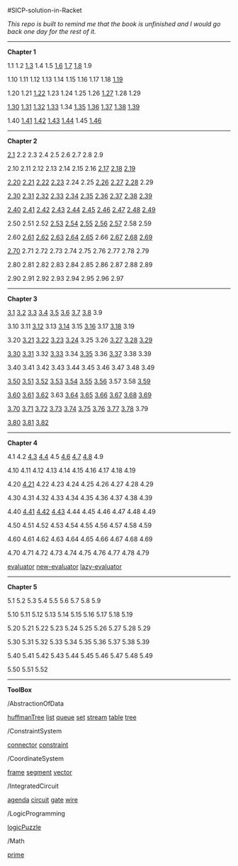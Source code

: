 #SICP-solution-in-Racket

*This repo is built to remind me that the book is unfinished and I would go back one day for the rest of it.*

---

**Chapter 1**1.1 1.2 [1.3](https://github.com/xRahn/SICP-solution-in-Racket/blob/master/chap-01/exercise-1-03.rkt) 1.4 1.5 [1.6](https://github.com/xRahn/SICP-solution-in-Racket/blob/master/chap-01/exercise-1-06.rkt) [1.7](https://github.com/xRahn/SICP-solution-in-Racket/blob/master/chap-01/exercise-1-07.rkt) [1.8](https://github.com/xRahn/SICP-solution-in-Racket/blob/master/chap-01/exercise-1-08.rkt) 1.9 

1.10 1.11 1.12 1.13 1.14 1.15 1.16 1.17 1.18 [1.19](https://github.com/xRahn/SICP-solution-in-Racket/blob/master/chap-01/exercise-1-19.rkt)

1.20 1.21 [1.22](https://github.com/xRahn/SICP-solution-in-Racket/blob/master/chap-01/exercise-1-22.rkt) 1.23 1.24 1.25 1.26 [1.27](https://github.com/xRahn/SICP-solution-in-Racket/blob/master/chap-01/exercise-1-27.rkt) 1.28 1.29

[1.30](https://github.com/xRahn/SICP-solution-in-Racket/blob/master/chap-01/exercise-1-30.rkt) [1.31](https://github.com/xRahn/SICP-solution-in-Racket/blob/master/chap-01/exercise-1-31.rkt) [1.32](https://github.com/xRahn/SICP-solution-in-Racket/blob/master/chap-01/exercise-1-32.rkt) [1.33](https://github.com/xRahn/SICP-solution-in-Racket/blob/master/chap-01/exercise-1-33.rkt) 1.34 [1.35](https://github.com/xRahn/SICP-solution-in-Racket/blob/master/chap-01/exercise-1-35.rkt) [1.36](https://github.com/xRahn/SICP-solution-in-Racket/blob/master/chap-01/exercise-1-36.rkt) [1.37](https://github.com/xRahn/SICP-solution-in-Racket/blob/master/chap-01/exercise-1-37.rkt) [1.38](https://github.com/xRahn/SICP-solution-in-Racket/blob/master/chap-01/exercise-1-38.rkt) [1.39](https://github.com/xRahn/SICP-solution-in-Racket/blob/master/chap-01/exercise-1-39.rkt)

1.40 [1.41](https://github.com/xRahn/SICP-solution-in-Racket/blob/master/chap-01/exercise-1-41.rkt) [1.42](https://github.com/xRahn/SICP-solution-in-Racket/blob/master/chap-01/exercise-1-42.rkt) [1.43](https://github.com/xRahn/SICP-solution-in-Racket/blob/master/chap-01/exercise-1-43.rkt) [1.44](https://github.com/xRahn/SICP-solution-in-Racket/blob/master/chap-01/exercise-1-44.rkt) 1.45 [1.46](https://github.com/xRahn/SICP-solution-in-Racket/blob/master/chap-01/exercise-1-46.rkt)---
**Chapter 2**[2.1](https://github.com/xRahn/SICP-solution-in-Racket/blob/master/chap-02/exercise-2-01.rkt) 2.2 2.3 2.4 2.5 2.6 2.7 2.8 2.9

2.10 2.11 2.12 2.13 2.14 2.15 2.16 [2.17](https://github.com/xRahn/SICP-solution-in-Racket/blob/master/chap-02/exercise-2-17.rkt) [2.18](https://github.com/xRahn/SICP-solution-in-Racket/blob/master/chap-02/exercise-2-18.rkt) [2.19](https://github.com/xRahn/SICP-solution-in-Racket/blob/master/chap-02/exercise-2-19.rkt)

[2.20](https://github.com/xRahn/SICP-solution-in-Racket/blob/master/chap-02/exercise-2-20.rkt) [2.21](https://github.com/xRahn/SICP-solution-in-Racket/blob/master/chap-02/exercise-2-21.rkt) [2.22](https://github.com/xRahn/SICP-solution-in-Racket/blob/master/chap-02/exercise-2-22.rkt) [2.23](https://github.com/xRahn/SICP-solution-in-Racket/blob/master/chap-02/exercise-2-23.rkt) 2.24 2.25 [2.26](https://github.com/xRahn/SICP-solution-in-Racket/blob/master/chap-02/exercise-2-26.rkt) [2.27](https://github.com/xRahn/SICP-solution-in-Racket/blob/master/chap-02/exercise-2-27.rkt) [2.28](https://github.com/xRahn/SICP-solution-in-Racket/blob/master/chap-02/exercise-2-28.rkt) 2.29

[2.30](https://github.com/xRahn/SICP-solution-in-Racket/blob/master/chap-02/exercise-2-30.rkt) [2.31](https://github.com/xRahn/SICP-solution-in-Racket/blob/master/chap-02/exercise-2-31.rkt) [2.32](https://github.com/xRahn/SICP-solution-in-Racket/blob/master/chap-02/exercise-2-32.rkt) [2.33](https://github.com/xRahn/SICP-solution-in-Racket/blob/master/chap-02/exercise-2-33.rkt) [2.34](https://github.com/xRahn/SICP-solution-in-Racket/blob/master/chap-02/exercise-2-34.rkt) [2.35](https://github.com/xRahn/SICP-solution-in-Racket/blob/master/chap-02/exercise-2-35.rkt) [2.36](https://github.com/xRahn/SICP-solution-in-Racket/blob/master/chap-02/exercise-2-36.rkt) [2.37](https://github.com/xRahn/SICP-solution-in-Racket/blob/master/chap-02/exercise-2-37.rkt) [2.38](https://github.com/xRahn/SICP-solution-in-Racket/blob/master/chap-02/exercise-2-38.rkt) [2.39](https://github.com/xRahn/SICP-solution-in-Racket/blob/master/chap-02/exercise-2-39.rkt) 

[2.40](https://github.com/xRahn/SICP-solution-in-Racket/blob/master/chap-02/exercise-2-40.rkt) [2.41](https://github.com/xRahn/SICP-solution-in-Racket/blob/master/chap-02/exercise-2-41.rkt) [2.42](https://github.com/xRahn/SICP-solution-in-Racket/blob/master/chap-02/exercise-2-42.rkt) [2.43](https://github.com/xRahn/SICP-solution-in-Racket/blob/master/chap-02/exercise-2-43.rkt) [2.44](https://github.com/xRahn/SICP-solution-in-Racket/blob/master/chap-02/exercise-2-44.rkt) [2.45](https://github.com/xRahn/SICP-solution-in-Racket/blob/master/chap-02/exercise-2-45.rkt) [2.46](https://github.com/xRahn/SICP-solution-in-Racket/blob/master/chap-02/exercise-2-46.rkt) [2.47](https://github.com/xRahn/SICP-solution-in-Racket/blob/master/chap-02/exercise-2-47.rkt) [2.48](https://github.com/xRahn/SICP-solution-in-Racket/blob/master/chap-02/exercise-2-48.rkt) [2.49](https://github.com/xRahn/SICP-solution-in-Racket/blob/master/chap-02/exercise-2-49.rkt) 

2.50 2.51 2.52 [2.53](https://github.com/xRahn/SICP-solution-in-Racket/blob/master/chap-02/exercise-2-53.rkt) [2.54](https://github.com/xRahn/SICP-solution-in-Racket/blob/master/chap-02/exercise-2-54.rkt) [2.55](https://github.com/xRahn/SICP-solution-in-Racket/blob/master/chap-02/exercise-2-55.rkt) [2.56](https://github.com/xRahn/SICP-solution-in-Racket/blob/master/chap-02/exercise-2-56.rkt) [2.57](https://github.com/xRahn/SICP-solution-in-Racket/blob/master/chap-02/exercise-2-57.rkt) 2.58 2.59 

2.60 [2.61](https://github.com/xRahn/SICP-solution-in-Racket/blob/master/chap-02/exercise-2-61.rkt) [2.62](https://github.com/xRahn/SICP-solution-in-Racket/blob/master/chap-02/exercise-2-62.rkt) [2.63](https://github.com/xRahn/SICP-solution-in-Racket/blob/master/chap-02/exercise-2-63.rkt) [2.64](https://github.com/xRahn/SICP-solution-in-Racket/blob/master/chap-02/exercise-2-64.rkt) [2.65](https://github.com/xRahn/SICP-solution-in-Racket/blob/master/chap-02/exercise-2-65.rkt) 2.66 [2.67](https://github.com/xRahn/SICP-solution-in-Racket/blob/master/chap-02/exercise-2-67.rkt) [2.68](https://github.com/xRahn/SICP-solution-in-Racket/blob/master/chap-02/exercise-2-68.rkt) [2.69](https://github.com/xRahn/SICP-solution-in-Racket/blob/master/chap-02/exercise-2-69.rkt) 

[2.70](https://github.com/xRahn/SICP-solution-in-Racket/blob/master/chap-02/exercise-2-70.rkt) 2.71 2.72 2.73 2.74 2.75 2.76 2.77 2.78 2.79 

2.80 2.81 2.82 2.83 2.84 2.85 2.86 2.87 2.88 2.89 

2.90 2.91 2.92 2.93 2.94 2.95 2.96 2.97

---

**Chapter 3**[3.1](https://github.com/xRahn/SICP-solution-in-Racket/blob/master/chap-03/exercise-3-01.rkt) [3.2](https://github.com/xRahn/SICP-solution-in-Racket/blob/master/chap-03/exercise-3-02.rkt) [3.3](https://github.com/xRahn/SICP-solution-in-Racket/blob/master/chap-03/exercise-3-03.rkt) [3.4](https://github.com/xRahn/SICP-solution-in-Racket/blob/master/chap-03/exercise-3-04.rkt) [3.5](https://github.com/xRahn/SICP-solution-in-Racket/blob/master/chap-03/exercise-3-05.rkt) [3.6](https://github.com/xRahn/SICP-solution-in-Racket/blob/master/chap-03/exercise-3-06.rkt) [3.7](https://github.com/xRahn/SICP-solution-in-Racket/blob/master/chap-03/exercise-3-07.rkt) [3.8](https://github.com/xRahn/SICP-solution-in-Racket/blob/master/chap-03/exercise-3-08.rkt) 3.9

3.10 3.11 [3.12](https://github.com/xRahn/SICP-solution-in-Racket/blob/master/chap-03/exercise-3-12.rkt) 3.13 [3.14](https://github.com/xRahn/SICP-solution-in-Racket/blob/master/chap-03/exercise-3-14.rkt) 3.15 [3.16](https://github.com/xRahn/SICP-solution-in-Racket/blob/master/chap-03/exercise-3-16.rkt) 3.17 [3.18](https://github.com/xRahn/SICP-solution-in-Racket/blob/master/chap-03/exercise-3-18.rkt) 3.19 

3.20 [3.21](https://github.com/xRahn/SICP-solution-in-Racket/blob/master/chap-03/exercise-3-21.rkt) [3.22](https://github.com/xRahn/SICP-solution-in-Racket/blob/master/chap-03/exercise-3-22.rkt) [3.23](https://github.com/xRahn/SICP-solution-in-Racket/blob/master/chap-03/exercise-3-23.rkt) [3.24](https://github.com/xRahn/SICP-solution-in-Racket/blob/master/chap-03/exercise-3-24.rkt) 3.25 3.26 [3.27](https://github.com/xRahn/SICP-solution-in-Racket/blob/master/chap-03/exercise-3-27.rkt) [3.28](https://github.com/xRahn/SICP-solution-in-Racket/blob/master/chap-03/exercise-3-28.rkt) [3.29](https://github.com/xRahn/SICP-solution-in-Racket/blob/master/chap-03/exercise-3-29.rkt) 

[3.30](https://github.com/xRahn/SICP-solution-in-Racket/blob/master/chap-03/exercise-3-30.rkt) [3.31](https://github.com/xRahn/SICP-solution-in-Racket/blob/master/chap-03/exercise-3-31.rkt) 3.32 [3.33](https://github.com/xRahn/SICP-solution-in-Racket/blob/master/chap-03/exercise-3-33.rkt) 3.34 [3.35](https://github.com/xRahn/SICP-solution-in-Racket/blob/master/chap-03/exercise-3-35.rkt) 3.36 [3.37](https://github.com/xRahn/SICP-solution-in-Racket/blob/master/chap-03/exercise-3-37.rkt) 3.38 3.39 

3.40 3.41 3.42 3.43 3.44 3.45 3.46 3.47 3.48 3.49 

[3.50](https://github.com/xRahn/SICP-solution-in-Racket/blob/master/chap-03/exercise-3-50.rkt) [3.51](https://github.com/xRahn/SICP-solution-in-Racket/blob/master/chap-03/exercise-3-51.rkt) [3.52](https://github.com/xRahn/SICP-solution-in-Racket/blob/master/chap-03/exercise-3-52.rkt) [3.53](https://github.com/xRahn/SICP-solution-in-Racket/blob/master/chap-03/exercise-3-53.rkt) [3.54](https://github.com/xRahn/SICP-solution-in-Racket/blob/master/chap-03/exercise-3-54.rkt) [3.55](https://github.com/xRahn/SICP-solution-in-Racket/blob/master/chap-03/exercise-3-55.rkt) [3.56](https://github.com/xRahn/SICP-solution-in-Racket/blob/master/chap-03/exercise-3-56.rkt) 3.57 3.58 [3.59](https://github.com/xRahn/SICP-solution-in-Racket/blob/master/chap-03/exercise-3-59.rkt) 

[3.60](https://github.com/xRahn/SICP-solution-in-Racket/blob/master/chap-03/exercise-3-60.rkt) [3.61](https://github.com/xRahn/SICP-solution-in-Racket/blob/master/chap-03/exercise-3-61.rkt) [3.62](https://github.com/xRahn/SICP-solution-in-Racket/blob/master/chap-03/exercise-3-62.rkt) 3.63 [3.64](https://github.com/xRahn/SICP-solution-in-Racket/blob/master/chap-03/exercise-3-64.rkt) [3.65](https://github.com/xRahn/SICP-solution-in-Racket/blob/master/chap-03/exercise-3-65.rkt) [3.66](https://github.com/xRahn/SICP-solution-in-Racket/blob/master/chap-03/exercise-3-66.rkt) [3.67](https://github.com/xRahn/SICP-solution-in-Racket/blob/master/chap-03/exercise-3-67.rkt) [3.68](https://github.com/xRahn/SICP-solution-in-Racket/blob/master/chap-03/exercise-3-68.rkt) [3.69](https://github.com/xRahn/SICP-solution-in-Racket/blob/master/chap-03/exercise-3-69.rkt) 

[3.70](https://github.com/xRahn/SICP-solution-in-Racket/blob/master/chap-03/exercise-3-70.rkt) [3.71](https://github.com/xRahn/SICP-solution-in-Racket/blob/master/chap-03/exercise-3-71.rkt) [3.72](https://github.com/xRahn/SICP-solution-in-Racket/blob/master/chap-03/exercise-3-72.rkt) [3.73](https://github.com/xRahn/SICP-solution-in-Racket/blob/master/chap-03/exercise-3-73.rkt) [3.74](https://github.com/xRahn/SICP-solution-in-Racket/blob/master/chap-03/exercise-3-74.rkt) [3.75](https://github.com/xRahn/SICP-solution-in-Racket/blob/master/chap-03/exercise-3-75.rkt) [3.76](https://github.com/xRahn/SICP-solution-in-Racket/blob/master/chap-03/exercise-3-76.rkt) [3.77](https://github.com/xRahn/SICP-solution-in-Racket/blob/master/chap-03/exercise-3-77.rkt) [3.78](https://github.com/xRahn/SICP-solution-in-Racket/blob/master/chap-03/exercise-3-78.rkt) 3.79 

[3.80](https://github.com/xRahn/SICP-solution-in-Racket/blob/master/chap-03/exercise-3-80.rkt) [3.81](https://github.com/xRahn/SICP-solution-in-Racket/blob/master/chap-03/exercise-3-81.rkt) [3.82](https://github.com/xRahn/SICP-solution-in-Racket/blob/master/chap-03/exercise-3-82.rkt)

---**Chapter 4**4.1 4.2 [4.3](https://github.com/xRahn/SICP-solution-in-Racket/blob/master/chap-04/exercise-4-03.rkt) [4.4](https://github.com/xRahn/SICP-solution-in-Racket/blob/master/chap-04/exercise-4-04.rkt) 4.5 [4.6](https://github.com/xRahn/SICP-solution-in-Racket/blob/master/chap-04/exercise-4-06.rkt) [4.7](https://github.com/xRahn/SICP-solution-in-Racket/blob/master/chap-04/exercise-4-07.rkt) [4.8](https://github.com/xRahn/SICP-solution-in-Racket/blob/master/chap-04/exercise-4-08.rkt) 4.9

4.10 4.11 4.12 4.13 4.14 4.15 4.16 4.17 4.18 4.19 

4.20 [4.21](https://github.com/xRahn/SICP-solution-in-Racket/blob/master/chap-04/exercise-4-21.rkt) 4.22 4.23 4.24 4.25 4.26 4.27 4.28 4.29 

4.30 4.31 4.32 4.33 4.34 4.35 4.36 4.37 4.38 4.39 

4.40 [4.41](https://github.com/xRahn/SICP-solution-in-Racket/blob/master/chap-04/exercise-4-41.rkt) [4.42](https://github.com/xRahn/SICP-solution-in-Racket/blob/master/chap-04/exercise-4.42.rkt) [4.43](https://github.com/xRahn/SICP-solution-in-Racket/blob/master/chap-04/exercise-4.43.rkt) 4.44 4.45 4.46 4.47 4.48 4.49 

4.50 4.51 4.52 4.53 4.54 4.55 4.56 4.57 4.58 4.59 

4.60 4.61 4.62 4.63 4.64 4.65 4.66 4.67 4.68 4.69 

4.70 4.71 4.72 4.73 4.74 4.75 4.76 4.77 4.78 4.79[evaluator](https://github.com/xRahn/SICP-solution-in-Racket/blob/master/chap-04/evaluator.rkt) [new-evaluator](https://github.com/xRahn/SICP-solution-in-Racket/blob/master/chap-04/new-evaluator.rkt) [lazy-evaluator](https://github.com/xRahn/SICP-solution-in-Racket/blob/master/chap-04/lazy-evaluator.rkt)---**Chapter 5**5.1 5.2 5.3 5.4 5.5 5.6 5.7 5.8 5.9

5.10 5.11 5.12 5.13 5.14 5.15 5.16 5.17 5.18 5.19 

5.20 5.21 5.22 5.23 5.24 5.25 5.26 5.27 5.28 5.29 

5.30 5.31 5.32 5.33 5.34 5.35 5.36 5.37 5.38 5.39 

5.40 5.41 5.42 5.43 5.44 5.45 5.46 5.47 5.48 5.49 

5.50 5.51 5.52

---

**ToolBox**

/AbstractionOfData

[huffmanTree](https://github.com/xRahn/SICP-solution-in-Racket/blob/master/ToolBox/AbstractionOfData/huffmanTree.rkt) [list](https://github.com/xRahn/SICP-solution-in-Racket/blob/master/ToolBox/AbstractionOfData/list.rkt) [queue](https://github.com/xRahn/SICP-solution-in-Racket/blob/master/ToolBox/AbstractionOfData/queue.rkt) [set](https://github.com/xRahn/SICP-solution-in-Racket/blob/master/ToolBox/AbstractionOfData/set.rkt) [stream](https://github.com/xRahn/SICP-solution-in-Racket/blob/master/ToolBox/AbstractionOfData/stream.rkt) [table](https://github.com/xRahn/SICP-solution-in-Racket/blob/master/ToolBox/AbstractionOfData/table.rkt) [tree](https://github.com/xRahn/SICP-solution-in-Racket/blob/master/ToolBox/AbstractionOfData/tree.rkt)

/ConstraintSystem

[connector](https://github.com/xRahn/SICP-solution-in-Racket/blob/master/ToolBox/ConstraintSystem/connector.rkt) [constraint](https://github.com/xRahn/SICP-solution-in-Racket/blob/master/ToolBox/ConstraintSystem/constraint.rkt)

/CoordinateSystem

[frame](https://github.com/xRahn/SICP-solution-in-Racket/blob/master/ToolBox/CoordinateSystem/frame.rkt) [segment](https://github.com/xRahn/SICP-solution-in-Racket/blob/master/ToolBox/CoordinateSystem/segment.rkt) [vector](https://github.com/xRahn/SICP-solution-in-Racket/blob/master/ToolBox/CoordinateSystem/vector.rkt)

/IntegratedCircuit

[agenda](https://github.com/xRahn/SICP-solution-in-Racket/blob/master/ToolBox/IntegratedCircuit/agenda.rkt) [circuit](https://github.com/xRahn/SICP-solution-in-Racket/blob/master/ToolBox/IntegratedCircuit/circuit.rkt) [gate](https://github.com/xRahn/SICP-solution-in-Racket/blob/master/ToolBox/IntegratedCircuit/gate.rkt) [wire](https://github.com/xRahn/SICP-solution-in-Racket/blob/master/ToolBox/IntegratedCircuit/wire.rkt)

/LogicProgramming

[logicPuzzle](https://github.com/xRahn/SICP-solution-in-Racket/blob/master/ToolBox/LogicProgramming/logicPuzzle.rkt)

/Math

[prime](https://github.com/xRahn/SICP-solution-in-Racket/blob/master/ToolBox/Math/prime.rkt)